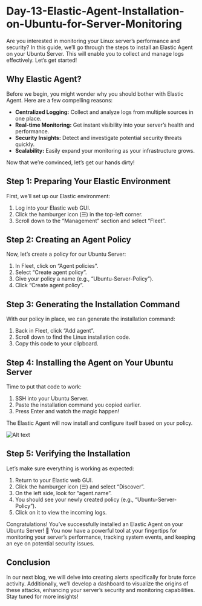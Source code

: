 # Day-13-Elastic-Agent-Installation-on-Ubuntu-for-Server-Monitoring

Are you interested in monitoring your Linux server’s performance and security? In this guide, we’ll go through the steps to install an Elastic Agent on your Ubuntu Server. This will enable you to collect and manage logs effectively. Let’s get started!

## Why Elastic Agent?
Before we begin, you might wonder why you should bother with Elastic Agent. Here are a few compelling reasons:

- **Centralized Logging:** Collect and analyze logs from multiple sources in one place.
- **Real-time Monitoring:** Get instant visibility into your server’s health and performance.
- **Security Insights:** Detect and investigate potential security threats quickly.
- **Scalability:** Easily expand your monitoring as your infrastructure grows.

Now that we’re convinced, let’s get our hands dirty!

## Step 1: Preparing Your Elastic Environment
First, we’ll set up our Elastic environment:

1. Log into your Elastic web GUI.
2. Click the hamburger icon (☰) in the top-left corner.
3. Scroll down to the “Management” section and select “Fleet”.

## Step 2: Creating an Agent Policy
Now, let’s create a policy for our Ubuntu Server:

1. In Fleet, click on “Agent policies”.
2. Select “Create agent policy”.
3. Give your policy a name (e.g., “Ubuntu-Server-Policy”).
4. Click “Create agent policy”.

## Step 3: Generating the Installation Command
With our policy in place, we can generate the installation command:

1. Back in Fleet, click “Add agent”.
2. Scroll down to find the Linux installation code.
3. Copy this code to your clipboard.

## Step 4: Installing the Agent on Your Ubuntu Server
Time to put that code to work:

1. SSH into your Ubuntu Server.
2. Paste the installation command you copied earlier.
3. Press Enter and watch the magic happen!

The Elastic Agent will now install and configure itself based on your policy.

![Alt text](https://raw.githubusercontent.com/Virus192/Day-13-Elastic-Agent-Installation-on-Ubuntu-for-Server-Monitoring/refs/heads/main/images/photo_5989808863731369924_w.jpg)

## Step 5: Verifying the Installation
Let’s make sure everything is working as expected:

1. Return to your Elastic web GUI.
2. Click the hamburger icon (☰) and select “Discover”.
3. On the left side, look for “agent.name”.
4. You should see your newly created policy (e.g., “Ubuntu-Server-Policy”).
5. Click on it to view the incoming logs.

Congratulations! You’ve successfully installed an Elastic Agent on your Ubuntu Server! 🎉 You now have a powerful tool at your fingertips for monitoring your server’s performance, tracking system events, and keeping an eye on potential security issues.

## Conclusion
In our next blog, we will delve into creating alerts specifically for brute force activity. Additionally, we’ll develop a dashboard to visualize the origins of these attacks, enhancing your server’s security and monitoring capabilities. Stay tuned for more insights!
